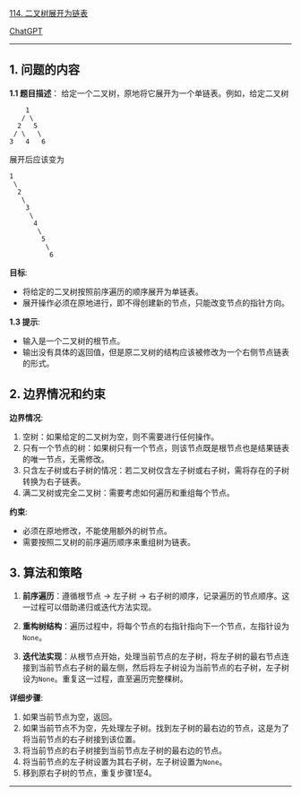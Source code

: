 [114. 二叉树展开为链表](https://leetcode.cn/problems/flatten-binary-tree-to-linked-list)

[ChatGPT](https://chat.openai.com/share/54608f41-bbec-4453-a05e-f6d589037ca2)

---

## 1. 问题的内容
**1.1 题目描述**：
给定一个二叉树，原地将它展开为一个单链表。例如，给定二叉树

```
    1
   / \
  2   5
 / \   \
3   4   6
```

展开后应该变为

```
1
 \
  2
   \
    3
     \
      4
       \
        5
         \
          6
```

**目标**:

- 将给定的二叉树按照前序遍历的顺序展开为单链表。
- 展开操作必须在原地进行，即不得创建新的节点，只能改变节点的指针方向。

**1.3 提示**:
- 输入是一个二叉树的根节点。
- 输出没有具体的返回值，但是原二叉树的结构应该被修改为一个右侧节点链表的形式。

## 2. 边界情况和约束
**边界情况**:

1. 空树：如果给定的二叉树为空，则不需要进行任何操作。
2. 只有一个节点的树：如果树只有一个节点，则该节点既是根节点也是结果链表的唯一节点，无需修改。
3. 只含左子树或右子树的情况：若二叉树仅含左子树或右子树，需将存在的子树转换为右子链表。
4. 满二叉树或完全二叉树：需要考虑如何遍历和重组每个节点。

**约束**:

- 必须在原地修改，不能使用额外的树节点。
- 需要按照二叉树的前序遍历顺序来重组树为链表。

## 3. 算法和策略
1. **前序遍历**：遵循根节点 -> 左子树 -> 右子树的顺序，记录遍历的节点顺序。这一过程可以借助递归或迭代方法实现。

2. **重构树结构**：遍历过程中，将每个节点的右指针指向下一个节点，左指针设为`None`。

3. **迭代法实现**：从根节点开始，处理当前节点的左子树，将左子树的最右节点连接到当前节点右子树的最左侧，然后将左子树设为当前节点的右子树，左子树设为`None`。重复这一过程，直至遍历完整棵树。

**详细步骤**:

1. 如果当前节点为空，返回。
2. 如果当前节点不为空，先处理左子树。找到左子树的最右边的节点，这是为了将当前节点的右子树接到该位置。
3. 将当前节点的右子树接到当前节点左子树的最右边的节点。
4. 将当前节点的左子树设置为其右子树，左子树设置为`None`。
5. 移到原右子树的节点，重复步骤1至4。

---